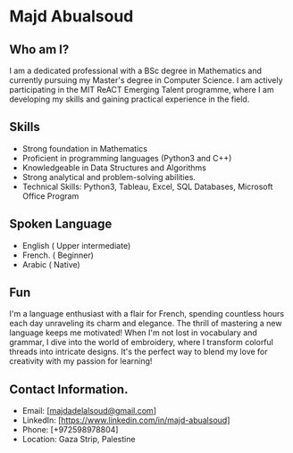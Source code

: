 # Majd Abualsoud 

## Who am I? 
I am a dedicated professional with a BSc degree in Mathematics and currently pursuing my Master's degree in Computer Science.
I am actively participating in the MIT ReACT Emerging Talent programme, where I am developing my skills and gaining practical experience in the field.


## Skills
- Strong foundation in Mathematics
- Proficient in programming languages (Python3 and C++)
- Knowledgeable in Data Structures and Algorithms
- Strong analytical and problem-solving abilities.
- Technical Skills: Python3, Tableau, Excel, SQL Databases, Microsoft Office Program

## Spoken Language 
- English ( Upper intermediate)
- French. ( Beginner) 
- Arabic  ( Native) 

## Fun 
I'm a language enthusiast with a flair for French, spending countless hours each day unraveling its charm and elegance. The thrill of mastering a new language keeps me motivated! When I'm not lost in vocabulary and grammar, I dive into the world of embroidery, where I transform colorful threads into intricate designs. It's the perfect way to blend my love for creativity with my passion for learning! 

## Contact Information.
- Email: [majdadelalsoud@gmail.com]
- LinkedIn: [https://www.linkedin.com/in/majd-abualsoud]
- Phone: [+972598978804]
- Location: Gaza Strip, Palestine
